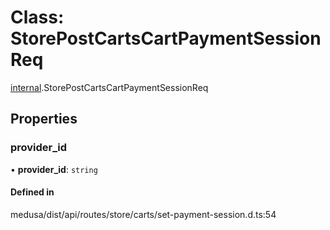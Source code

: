 # Class: StorePostCartsCartPaymentSessionReq

[internal](../modules/internal-32.md).StorePostCartsCartPaymentSessionReq

## Properties

### provider\_id

• **provider\_id**: `string`

#### Defined in

medusa/dist/api/routes/store/carts/set-payment-session.d.ts:54
